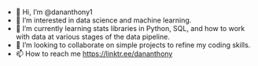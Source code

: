 - 👋 Hi, I’m @dananthony1
- 👀 I’m interested in data science and machine learning.
- 🌱 I’m currently learning stats libraries in Python, SQL, and how to work with data at various stages of the data pipeline. 
- 💞️ I’m looking to collaborate on simple projects to refine my coding skills.
- 📫 How to reach me https://linktr.ee/dananthony

<!---
dananthony1/dananthony1 is a ✨ special ✨ repository because its `README.md` (this file) appears on your GitHub profile.
You can click the Preview link to take a look at your changes.
--->
